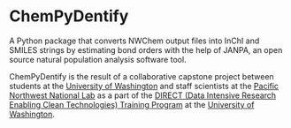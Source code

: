 # ChemPyDentify

A Python package that converts NWChem output files into InChI and SMILES strings by estimating bond orders with the help of JANPA, an open source natural population analysis software tool.

ChemPyDentify is the result of a collaborative capstone project between students at the [University of Washington](www.washington.edu) and staff scientists at the [Pacific Northwest National Lab](https://www.pnnl.gov/) as a part of the [DIRECT (Data Intensive Research Enabling Clean Technologies) Training Program](http://depts.washington.edu/uwdirect/) at the [University of Washington](www.washington.edu).
